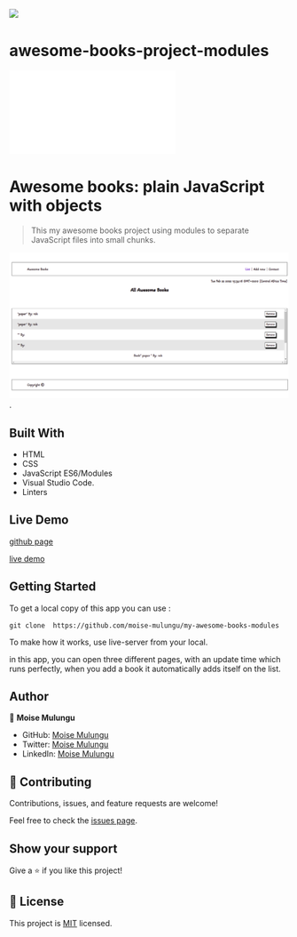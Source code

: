 ![](https://img.shields.io/badge/Microverse-blueviolet)

# awesome-books-project-modules


![](file:///home/moise/my-awesome-books-modules/index.html)

# Awesome books: plain JavaScript with objects

> This my awesome books project using modules to separate JavaScript files into small chunks. 

![screenshot](img/screenShot.png).

## Built With

- HTML
- CSS
- JavaScript ES6/Modules
- Visual Studio Code.
- Linters

## Live Demo

[github page](https://github.com/moise-mulungu/my-awesome-books-modules)

[live demo](http://127.0.0.1:5501/index.html)

## Getting Started

To get a local copy of this app you can use :
```
git clone  https://github.com/moise-mulungu/my-awesome-books-modules
```
To make how it works, use live-server from your local.

in this app, you can open three different pages, with an update time which runs perfectly, when you add a book it automatically adds itself on the list.

## Author

👤 **Moise Mulungu**

- GitHub: [Moise Mulungu](https://github.com/moise-mulungu)
- Twitter: [Moise Mulungu](https://twitter.com/moise_mulungu)
- LinkedIn: [Moise Mulungu](https://www.linkedin.com/in/mo%C3%AFse-mulungu-a939831b2/)


## 🤝 Contributing

Contributions, issues, and feature requests are welcome!

Feel free to check the [issues page](https://github.com/moise-mulungu/my-awesome-books-modules/issues).


## Show your support

Give a ⭐️ if you like this project!

## 📝 License

This project is [MIT](./MIT.md) licensed.
 

